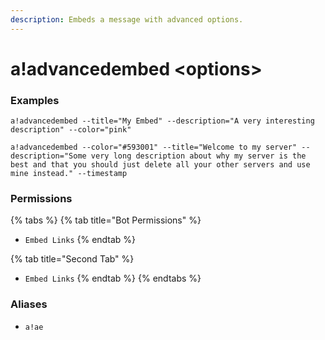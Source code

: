 ```yaml
---
description: Embeds a message with advanced options.
---
```


# a!advancedembed &lt;options&gt;

### Examples

```text
a!advancedembed --title="My Embed" --description="A very interesting description" --color="pink"
```

```text
a!advancedembed --color="#593001" --title="Welcome to my server" --description="Some very long description about why my server is the best and that you should just delete all your other servers and use mine instead." --timestamp
```

### Permissions

{% tabs %}
{% tab title="Bot Permissions" %}
* `Embed Links`
{% endtab %}

{% tab title="Second Tab" %}
* `Embed Links`
{% endtab %}
{% endtabs %}

### Aliases

* `a!ae`

